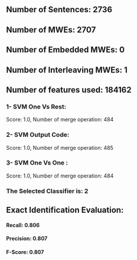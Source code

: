 ## Number of Sentences: 2736
## Number of MWEs: 2707

## Number of Embedded MWEs: 0

## Number of Interleaving MWEs: 1
## Number of features used: 184162

### 1- SVM One Vs Rest: 
Score: 1.0, Number of merge operation: 484
### 2- SVM Output Code: 
Score: 1.0, Number of merge operation: 485
### 3- SVM One Vs One : 
Score: 1.0, Number of merge operation: 484
### The Selected Classifier is: 2
## Exact Identification Evaluation: 
#### Recall: 0.806
#### Precision: 0.807
#### F-Score: 0.807
